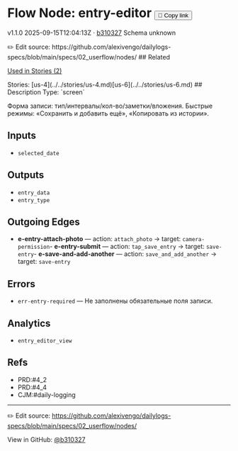 
# Flow Node: entry-editor <button class="copy-link" aria-label="Copy page link" onclick="window.spechubCopyLink && window.spechubCopyLink()">🔗 Copy link</button>

<p class="badges">
  <span class="badge version">v1.1.0</span>
  <span class="badge build">2025-09-15T12:04:13Z · <a href="https://github.com/alexivengo/dailylogs-specs/commits/main" target="_blank" rel="noopener" class="sha">b310327</a></span>
  <span class="badge schema unknown">Schema unknown</span>
</p>
✏️ Edit source: https://github.com/alexivengo/dailylogs-specs/blob/main/specs/02_userflow/nodes/
## Related
<p>
  <span class="chip">
    <a href="../stories/index.md#?flow=entry-editor">Used in Stories (2)</a>
  </span>
</p>
Stories:
<span class="chip">[us-4](../../stories/us-4.md)</span><span class="chip">[us-6](../../stories/us-6.md)</span>
## Description
Type: `screen`

Форма записи: тип/интервалы/кол-во/заметки/вложения. Быстрые режимы: «Сохранить и добавить ещё», «Копировать из истории».

## Inputs
- `selected_date`

## Outputs
- `entry_data`
- `entry_type`

## Outgoing Edges
- **e-entry-attach-photo** — action: `attach_photo` → target: `camera-permission`- **e-entry-submit** — action: `tap_save_entry` → target: `save-entry`- **e-save-and-add-another** — action: `save_and_add_another` → target: `save-entry`
## Errors
- `err-entry-required` — Не заполнены обязательные поля записи.

## Analytics
- `entry_editor_view`

## Refs
- PRD:#4_2
- PRD:#4_4
- CJM:#daily-logging

---
✏️ Edit source: https://github.com/alexivengo/dailylogs-specs/blob/main/specs/02_userflow/nodes/

<p class="page-meta">
  View in GitHub: <a href="https://github.com/alexivengo/dailylogs-specs/commit/b310327" target="_blank" rel="noopener">@b310327</a></p>